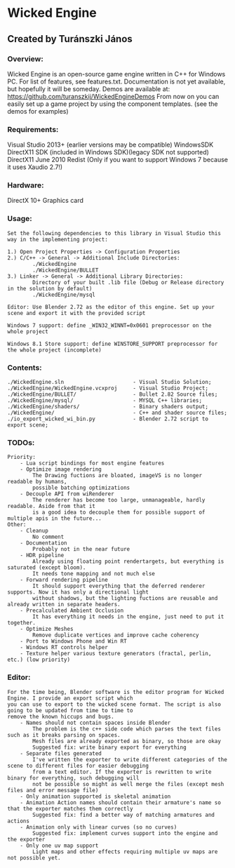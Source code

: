 # Wicked Engine
## Created by Turánszki János

### Overview:

Wicked Engine is an open-source game engine written in C++ for Windows PC. For list of features, see features.txt.
Documentation is not yet available, but hopefully it will be someday.
Demos are available at: https://github.com/turanszkij/WickedEngineDemos
From now on you can easily set up a game project by using the component templates. (see the demos for examples)


### Requirements:

Visual Studio 2013+ (earlier versions may be compatible)
WindowsSDK
DirectX11 SDK (included in Windows SDK)(legacy SDK not supported)
DirectX11 June 2010 Redist (Only if you want to support Windows 7 because it uses Xaudio 2.7!)


### Hardware: 

DirectX 10+ Graphics card


### Usage: 

	Set the following dependencies to this library in Visual Studio this way in the implementing project:

	1.) Open Project Properties -> Configuration Properties
	2.) C/C++ -> General -> Additional Include Directories: 
			./WickedEngine
			./WickedEngine/BULLET
	3.) Linker -> General -> Additional Library Directories:
			Directory of your built .lib file (Debug or Release directory in the solution by default)
			./WickedEngine/mysql

	Editor: Use Blender 2.72 as the editor of this engine. Set up your scene and export it with the provided script

	Windows 7 support: define _WIN32_WINNT=0x0601 preprocessor on the whole project

	Windows 8.1 Store support: define WINSTORE_SUPPORT preprocessor for the whole project (incomplete)


### Contents:

	./WickedEngine.sln 						- Visual Studio Solution;
	./WickedEngine/WickedEngine.vcxproj		- Visual Studio Project;
	./WickedEngine/BULLET/					- Bullet 2.82 Source files;
	./WickedEngine/mysql/					- MYSQL C++ libraries;
	./WickedEngine/shaders/					- Binary shaders output;
	./WickedEngine/ 						- C++ and shader source files;
	./io_export_wicked_wi_bin.py 			- Blender 2.72 script to export scene;


### TODOs:

	Priority:
		- Lua script bindings for most engine features
		- Optimize image rendering
			The Drawing fuctions are bloated, imageVS is no longer readable by humans, 
			possible batching optimizations
		- Decouple API from wiRenderer
			The renderer has become too large, unmanageable, hardly readable. Aside from that it
			is a good idea to decouple them for possible support of multiple apis in the future...
	Other:
		- Cleanup
			No comment
		- Documentation
			Probably not in the near future
		- HDR pipeline
			Already using floating point rendertargets, but everything is saturated (except bloom).
			It needs tone mapping and not much else
		- Forward rendering pipeline
			It should support everything that the deferred renderer supports. Now it has only a directional light
			without shadows, but the lighting fuctions are reusable and already written in separate headers.
		- Precalculated Ambient Occlusion
			It has everything it needs in the engine, just need to put it together.
		- Optimize Meshes
			Remove duplicate vertices and improve cache coherency
		- Port to Windows Phone and Win RT
		- Windows RT controls helper
		- Texture helper various texture generators (fractal, perlin, etc.) (low priority)


### Editor:

	For the time being, Blender software is the editor program for Wicked Engine. I provide an export script which
	you can use to export to the wicked scene format. The script is also going to be updated from time to time to
	remove the known hiccups and bugs.
		- Names should not contain spaces inside Blender
			The problem is the c++ side code which parses the text files such as it breaks parsing on spaces. 
			Mesh files are already exported as binary, so those are okay
			Suggested fix: write binary export for everything
		- Separate files generated
			I've written the exporter to write different categories of the scene to different files for easier debugging
			from a text editor. If the exporter is rewritten to write binary for everything, such debugging will
			not be possible so might as well merge the files (except mesh files and error message file)
		- Only animation supported is skeletal animation
		- Animation Action names should contain their armature's name so that the exporter matches them correctly
			Suggested fix: find a better way of matching armatures and actions
		- Animation only with linear curves (so no curves)
			Suggested fix: implement curves support into the engine and the exporter
		- Only one uv map support
			Light maps and other effects requiring multiple uv maps are not possible yet.
